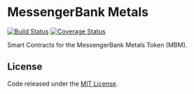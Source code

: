 # MessengerBank Metals

[![Build Status](https://travis-ci.org/vittominacori/messengerbank-metals.svg?branch=token%2Ftimelock)](https://travis-ci.org/vittominacori/messengerbank-metals) 
[![Coverage Status](https://coveralls.io/repos/github/vittominacori/messengerbank-metals/badge.svg?branch=token%2Ftimelock)](https://coveralls.io/github/vittominacori/messengerbank-metals?branch=token%2Ftimelock)

Smart Contracts for the MessengerBank Metals Token (MBM).

## License

Code released under the [MIT License](https://github.com/vittominacori/messengerbank-metals/blob/master/LICENSE).
